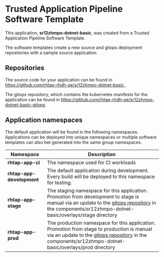 # Trusted Application Pipeline Software Template

This application, **sr12zhmpo-dotnet-basic**, was created from a Trusted Application Pipeline Software Template.

The software templates create a new source and gitops deployment repositories with a sample source application. 

## Repositories

The source code for your application can be found in [https://github.com/rhtap-rhdh-qe/sr12zhmpo-dotnet-basic ](https://github.com/rhtap-rhdh-qe/sr12zhmpo-dotnet-basic ).
 
The gitops repository, which contains the kubernetes manifests for the application can be found in 
[https://github.com/rhtap-rhdh-qe/sr12zhmpo-dotnet-basic-gitops ](https://github.com/rhtap-rhdh-qe/sr12zhmpo-dotnet-basic-gitops ) 

## Application namespaces 

The default application will be found in the following namespaces. Applications can be deployed into unique namespaces or multiple software templates can also bet generated into the same group namespaces.  

|  Namespace   |  Description   |  
| -------- | -------- |
| **rhtap-app-ci** | The namespace used for CI workloads |
| **rhtap-app-development** | The default application during development. Every build will be deployed to this namespace for testing. |
| **rhtap-app-stage** | The staging namespace for this application. Promotion from development to stage is manual via an update to the [gitops repository](https://github.com/rhtap-rhdh-qe/sr12zhmpo-dotnet-basic-gitops ) in the components/sr12zhmpo-dotnet-basic/overlays/stage directory |
| **rhtap-app-prod** | The production namespace for this application. Promotion from stage to production is manual via an update to the [gitops repository](https://github.com/rhtap-rhdh-qe/sr12zhmpo-dotnet-basic-gitops ) in the components/sr12zhmpo-dotnet-basic/overlays/prod directory |